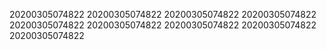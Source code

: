 20200305074822
20200305074822
20200305074822
20200305074822
20200305074822
20200305074822
20200305074822
20200305074822
20200305074822

